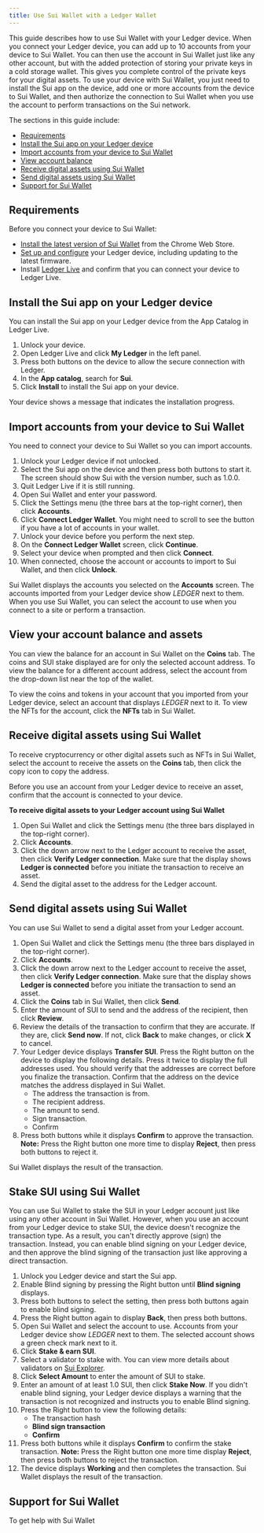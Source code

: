 ```yaml
---
title: Use Sui Wallet with a Ledger Wallet
---
```


This guide describes how to use Sui Wallet with your Ledger device. When you connect your Ledger device, you can add up to 10 accounts from your device to Sui Wallet. You can then use the account in Sui Wallet just like any other account, but with the added protection of storing your private keys in a cold storage wallet. This gives you complete control of the private keys for your digital assets. To use your device with Sui Wallet, you just need to install the Sui app on the device, add one or more accounts from the device to Sui Wallet, and then authorize the connection to Sui Wallet when you use the account to perform transactions on the Sui network.

The sections in this guide include:
* [Requirements](#requirements)
* [Install the Sui app on your Ledger device](#install-the-sui-app-on-your-ledger-device)
* [Import accounts from your device to Sui Wallet](#import-accounts-from-your-device-to-sui-wallet)
* [View account balance](#view-your-account-balance-and-assets)
* [Receive digital assets using Sui Wallet](#receive-digital-assets-using-sui-wallet)
* [Send digital assets using Sui Wallet](#send-digital-assets-using-sui-wallet)
* [Support for Sui Wallet](#support-for-sui-wallet)

## Requirements

Before you connect your device to Sui Wallet:
* [Install the latest version of Sui Wallet](https://docs.sui.io/devnet/explore/wallet-browser#install-the-sui-wallet-browser-extension) from the Chrome Web Store.
* [Set up and configure](https://support.ledger.com/hc/en-us/sections/4404369606801-Getting-Started?docs=true) your Ledger device, including updating to the latest firmware.
* Install [Ledger Live](https://www.ledger.com/ledger-live) and confirm that you can connect your device to Ledger Live.

## Install the Sui app on your Ledger device

You can install the Sui app on your Ledger device from the App Catalog in Ledger Live.

1. Unlock your device.
1. Open Ledger Live and click **My Ledger** in the left panel.
1. Press both buttons on the device to allow the secure connection with Ledger.
1. In the **App catalog**, search for **Sui**.
1. Click **Install** to install the Sui app on your device.

Your device shows a message that indicates the installation progress.
 
## Import accounts from your device to Sui Wallet

You need to connect your device to Sui Wallet so you can import accounts.

1. Unlock your Ledger device if not unlocked.
1. Select the Sui app on the device and then press both buttons to start it. The screen should show Sui with the version number, such as 1.0.0.
1. Quit Ledger Live if it is still running.
1. Open Sui Wallet and enter your password.
1. Click the Settings menu (the three bars at the top-right corner), then click **Accounts**.
1. Click **Connect Ledger Wallet**.
   You might need to scroll to see the button if you have a lot of accounts in your wallet.
1. Unlock your device before you perform the next step.
1. On the **Connect Ledger Wallet** screen, click **Continue**.
1. Select your device when prompted and then click **Connect**.
1. When connected, choose the account or accounts to import to Sui Wallet, and then click **Unlock**.

Sui Wallet displays the accounts you selected on the **Accounts** screen. The accounts imported from your Ledger device show *LEDGER* next to them. When you use Sui Wallet, you can select the account to use when you connect to a site or perform a transaction.

##  View your account balance and assets

You can view the balance for an account in Sui Wallet on the **Coins** tab. The coins and SUI stake displayed are for only the selected account address. To view the balance for a different account address, select the account from the drop-down list near the top of the wallet.

To view the coins and tokens in your account that you imported from your Ledger device, select an account that displays *LEDGER* next to it. To view the NFTs for the account, click the **NFTs** tab in Sui Wallet.

## Receive digital assets using Sui Wallet

To receive cryptocurrency or other digital assets such as NFTs in Sui Wallet, select the account to receive the assets on the **Coins** tab, then click the copy icon to copy the address.

Before you use an account from your Ledger device to receive an asset, confirm that the account is connected to your device.

**To receive digital assets to your Ledger account using Sui Wallet** 
1. Open Sui Wallet and click the Settings menu (the three bars displayed in the top-right corner).
1. Click **Accounts**.
1. Click the down arrow next to the Ledger account to receive the asset, then click **Verify Ledger connection**. Make sure that the display shows **Ledger is connected** before you initiate the transaction to receive an asset.
1. Send the digital asset to the address for the Ledger account.

## Send digital assets using Sui Wallet

You can use Sui Wallet to send a digital asset from your Ledger account.

1. Open Sui Wallet and click the Settings menu (the three bars displayed in the top-right corner).
1. Click **Accounts**.
1. Click the down arrow next to the Ledger account to receive the asset, then click **Verify Ledger connection**. Make sure that the display shows **Ledger is connected** before you initiate the transaction to send an asset.
1. Click the **Coins** tab in Sui Wallet, then click **Send**.
1. Enter the amount of SUI to send and the address of the recipient, then click **Review**.
1. Review the details of the transaction to confirm that they are accurate. If they are, click **Send now**. If not, click **Back** to make changes, or click **X** to cancel.
1. Your Ledger device displays **Transfer SUI**. Press the Right button on the device to display the following details. Press it twice to display the full addresses used. You should verify that the addresses are correct before you finalize the transaction. Confirm that the address on the device matches the address displayed in Sui Wallet.
   * The address the transaction is from.
   * The recipient address.
   * The amount to send.
   * Sign transaction.
   * Confirm
1. Press both buttons while it displays **Confirm** to approve the transaction.
   **Note:** Press the Right button one more time to display **Reject**, then press both buttons to reject it.

Sui Wallet displays the result of the transaction.

## Stake SUI using Sui Wallet

You can use Sui Wallet to stake the SUI in your Ledger account just like using any other account in Sui Wallet. However, when you use an account from your Ledger device to stake SUI, the device doesn't recognize the transaction type. As a result, you can't directly approve (sign) the transaction. Instead, you can enable blind signing on your Ledger device, and then approve the blind signing of the transaction just like approving a direct transaction.

1. Unlock you Ledger device and start the Sui app.
1. Enable Blind signing by pressing the Right button until **Blind signing** displays.
1. Press both buttons to select the setting, then press both buttons again to enable blind signing.
1. Press the Right button again to display **Back**, then press both buttons.
1. Open Sui Wallet and select the account to use. Accounts from your Ledger device show _LEDGER_ next to them. The selected account shows a green check mark next to it.
1. Click **Stake & earn SUI**.
1. Select a validator to stake with. You can view more details about validators on [Sui Explorer](https://explorer.sui.io/validators). 
1. Click **Select Amount** to enter the amount of SUI to stake.
1. Enter an amount of at least 1.0 SUI, then click **Stake Now**.
   If you didn't enable blind signing, your Ledger device displays a warning that the transaction is not recognized and instructs you to enable Blind signing. 
1. Press the Right button to view the following details:
   * The transaction hash
   * **Blind sign transaction**
   * **Confirm**
1. Press both buttons while it displays **Confirm** to confirm the stake transaction.
   **Note:** Press the Right button one more time display **Reject**, then press both buttons to reject the transaction.
1. The device displays **Working** and then completes the transaction. Sui Wallet displays the result of the transaction.

## Support for Sui Wallet

To get help with Sui Wallet 
